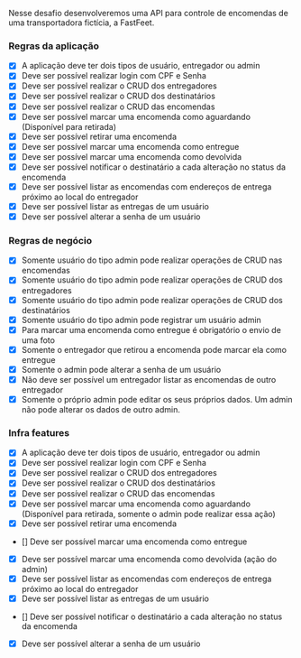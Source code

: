 Nesse desafio desenvolveremos uma API para controle de encomendas de uma transportadora fictícia, a FastFeet.

### Regras da aplicação

- [x] A aplicação deve ter dois tipos de usuário, entregador ou admin
- [x] Deve ser possível realizar login com CPF e Senha
- [x] Deve ser possível realizar o CRUD dos entregadores
- [x] Deve ser possível realizar o CRUD dos destinatários
- [x] Deve ser possível realizar o CRUD das encomendas
- [x] Deve ser possível marcar uma encomenda como aguardando (Disponível para retirada)
- [x] Deve ser possível retirar uma encomenda
- [x] Deve ser possível marcar uma encomenda como entregue
- [x] Deve ser possível marcar uma encomenda como devolvida
- [x] Deve ser possível notificar o destinatário a cada alteração no status da encomenda
- [x] Deve ser possível listar as encomendas com endereços de entrega próximo ao local do entregador
- [x] Deve ser possível listar as entregas de um usuário
- [x] Deve ser possível alterar a senha de um usuário

### Regras de negócio

- [x] Somente usuário do tipo admin pode realizar operações de CRUD nas encomendas
- [x] Somente usuário do tipo admin pode realizar operações de CRUD dos entregadores
- [x] Somente usuário do tipo admin pode realizar operações de CRUD dos destinatários
- [x] Somente usuário do tipo admin pode registrar um usuário admin
- [x] Para marcar uma encomenda como entregue é obrigatório o envio de uma foto
- [x] Somente o entregador que retirou a encomenda pode marcar ela como entregue
- [x] Somente o admin pode alterar a senha de um usuário
- [x] Não deve ser possível um entregador listar as encomendas de outro entregador
- [x] Somente o próprio admin pode editar os seus próprios dados. Um admin não pode alterar os dados de outro admin.

### Infra features

- [x] A aplicação deve ter dois tipos de usuário, entregador ou admin
- [x] Deve ser possível realizar login com CPF e Senha
- [x] Deve ser possível realizar o CRUD dos entregadores
- [x] Deve ser possível realizar o CRUD dos destinatários
- [x] Deve ser possível realizar o CRUD das encomendas
- [x] Deve ser possível marcar uma encomenda como aguardando (Disponível para retirada, somente o admin pode realizar essa ação)
- [x] Deve ser possível retirar uma encomenda
- [] Deve ser possível marcar uma encomenda como entregue
- [x] Deve ser possível marcar uma encomenda como devolvida (ação do admin)
- [x] Deve ser possível listar as encomendas com endereços de entrega próximo ao local do entregador
- [x] Deve ser possível listar as entregas de um usuário
- [] Deve ser possível notificar o destinatário a cada alteração no status da encomenda
- [x] Deve ser possível alterar a senha de um usuário
